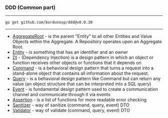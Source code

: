 

### DDD (Common part)  

---

```shell
go get github.com/bordunosp/ddd@v0.0.30
```

---

- [AggregateRoot](https://github.com/bordunosp/ddd/blob/main/docs/AggregateRoot.md) - is the parent "Entity" to all other Entities and Value Objects within the Aggregate. A Repository operates upon an Aggregate Root.
- [Entity](https://github.com/bordunosp/ddd/blob/main/docs/Entity.md) - is something that has an identifier and an owner
- [DI](https://github.com/bordunosp/ddd/blob/main/docs/DI.md) - (Dependency Injection) is a design pattern in which an object or function receives other objects or functions that it depends on
- [Command](https://github.com/bordunosp/ddd/blob/main/docs/CommandBus.md) - is a behavioral design pattern that turns a request into a stand-alone object that contains all information about the request.
- [Query](https://github.com/bordunosp/ddd/blob/main/docs/QueryBus.md) - is a behavioral design pattern like Command but can return any value (an object structure that can be interpreted into a SQL query)
- [Event](https://github.com/bordunosp/ddd/blob/main/docs/EventBus.md) - is fundamental design pattern used to create a communication channel and communicate through it via events
- [Assertion](https://github.com/bordunosp/ddd/blob/main/docs/Assertion.md) - is a list of functions for more readable error checking
- [Sanitizer](https://github.com/bordunosp/ddd/blob/main/docs/Sanitizer.md) - way of sanitize (command, query, event) DTO
- [Validator](https://github.com/bordunosp/ddd/blob/main/docs/Validator.md) - way of validate (command, query, event) DTO
